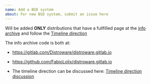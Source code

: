 ```yaml
---
name: Add a BSD system
about: For new BSD system, submit an issue here
---
```


Will be added **ONLY**  distributions that have a fullfilled page at the [info archive](https://distroware.gitlab.io/) 
and follow the [Timeline direction](https://github.com/FabioLolix/BSD-Timeline/issues/12)

The info archive code is both at:

* https://gitlab.com/Distroware/distroware.gitlab.io
* https://github.com/FabioLolix/distroware.gitlab.io

* The timeline direction can be discussed here: [Timeline direction discussion](https://github.com/FabioLolix/BSD-Timeline/issues/11)
